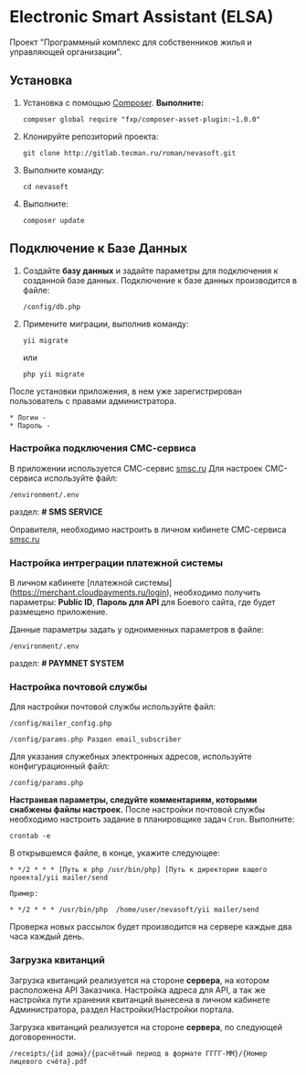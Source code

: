 Electronic Smart Assistant (ELSA)
=====================

Проект "Программный комплекс для собственников жилья и управляющей организации".

## Установка

1. Установка с помощью [Composer](http://getcomposer.org/). **Выполните:**

    ```
    composer global require "fxp/composer-asset-plugin:~1.0.0"
    ```

2. Клонируйте репозиторий проекта:

    ```
    git clone http://gitlab.tecman.ru/roman/nevasoft.git
    ```

3. Выполните команду:

    ```
    cd nevasoft
    ```

4. Выполните:

    ```
    composer update
    ```


## Подключение к Базе Данных

1. Создайте **базу данных** и задайте параметры для подключения к созданной базе данных. Подключение к базе данных производится в файле:

    ```
    /config/db.php
    ```

2. Примените миграции, выполнив команду:

    ```
    yii migrate
    ```

    или

    ```
    php yii migrate
    ```

После установки приложения, в нем уже зарегистрирован пользователь с правами администратора.

    * Логин - 
    * Пароль - 


### Настройка подключения СМС-сервиса

В приложении используется СМС-сервис [smsc.ru](https://smsc.ru) Для настроек СМС-сервиса используйте файл:

    /environment/.env

раздел: **# SMS SERVICE**

Оправителя, необходимо настроить в личном кибинете СМС-сервиса [smsc.ru](https://smsc.ru/senders/)

### Настройка интреграции платежной системы

В личном кабинете [платежной системы] (https://merchant.cloudpayments.ru/login), необходимо получить параметры: **Public ID**, **Пароль для API** для Боевого сайта, 
где будет размещено приложение.

Данные параметры задать у одноименных параметров в файле:

    /environment/.env

раздел: **# PAYMNET SYSTEM**


### Настройка почтовой службы

Для настройки почтовой службы используйте файл:
    
    /config/mailer_config.php
    
    /config/params.php Раздел email_subscriber

Для указания служебных электронных адресов, используйте конфигурационный файл:

    /config/params.php
    
**Настраивая параметры, следуйте комментариям, которыми снабжены файлы настроек.**
После настройки почтовой службы необходимо настроить задание в планировщике задач ```Cron```. Выполните:

    crontab -e

В открывшемся файле, в конце, укажите следующее:

    * */2 * * * [Путь к php /usr/bin/php] [Путь к директории ващего проекта]/yii mailer/send

    Пример:

    * */2 * * * /usr/bin/php  /home/user/nevasoft/yii mailer/send

Проверка новых рассылок будет производится на сервере каждые два часа каждый день.


### Загрузка квитанций

Загрузка квитанций реализуется на стороне **сервера**, на котором расположена API Заказчика. Настройка адреса для API, а так же настройка пути хранения 
квитанций вынесена в личном кабинете Администратора, раздел Настройки/Настройки портала.

Загрузка квитанций реализуется на стороне **сервера**, по следующей договоренности.

    /receipts/{id дома}/{расчётный период в формате ГГГГ-ММ}/{Номер лицевого счёта}.pdf


